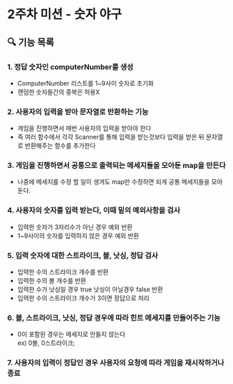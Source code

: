 # 2주차 미션 - 숫자 야구

## 🔍 기능 목록
### 1. 정답 숫자인 computerNumber를 생성
- ComputerNumber 리스트를 1~9사이 숫자로 초기화
- 랜덤한 숫자들간의 중복은 허용X

### 2. 사용자의 입력을 받아 문자열로 반환하는 기능
- 게임을 진행하면서 매번 사용자의 입력을 받아야 한다
- 즉 여러 함수에서 각각 Scanner를 통해 입력을 받는것보다 입력을 받은 뒤 문자열로 반환해주는 함수를 추가한다 
  
### 3. 게임을 진행하면서 공통으로 출력되는 메세지들을 모아둔 map을 만든다
- 나중에 메세지를 수정 할 일이 생겨도 map만 수정하면 되게 공통 메세지들을 모아둔다. 

### 4. 사용자의 숫자를 입력 받는다, 이때 밑의 예외사항을 검사
- 입력한 숫자가 3자리수가 아닌 경우 예외 반환
- 1~9사이의 숫자를 입력하지 않은 경우 예외 반환

  
### 5. 입력 숫자에 대한 스트라이크, 볼, 낫싱, 정답 검사
- 입력한 수의 스트라이크 개수를 반환
- 입력한 수의 볼 개수를 반환
- 입력한 수가 낫싱일 경우 true 낫싱이 아닐경우 false 반환
- 입력한 수의 스트라이크 개수가 3이면 정답으로 처리

### 6. 볼, 스트라이크, 낫싱, 정답 경우에 따라 힌트 메세지를 만들어주는 기능  
- 0이 포함된 경우는 메세지로 만들지 않는다  
ex) 0볼, 0스트라이크;


### 7. 사용자의 입력이 정답인 경우 사용자의 요청에 따라 게임을 재시작하거나 종료

